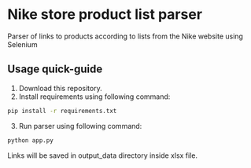 # Nike store product list parser
Parser of links to products according to lists from the Nike website using Selenium

## Usage quick-guide
1. Download this repository.
2. Install requirements using following command:
```sh
pip install -r requirements.txt
```
3. Run parser using following command:
```sh
python app.py
```
Links will be saved in output_data directory inside xlsx file.
